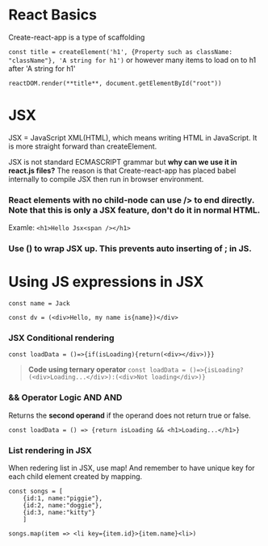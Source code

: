# React Basics

Create-react-app is a type of scaffolding

`const title = createElement('h1', {Property such as className: "className"}, 'A string for h1')` or however many items to load on to h1 after 'A string for h1'

```
reactDOM.render(**title**, document.getElementById("root"))
```

# JSX

JSX = JavaScript XML(HTML), which means writing HTML in JavaScript. It is more straight forward than createElement.

JSX is not standard ECMASCRIPT grammar but **why can we use it in react.js files?**
The reason is that Create-react-app has placed babel internally to compile JSX then run in browser environment.

### React elements with no child-node can use /> to end directly. Note that this is only a JSX feature, don't do it in normal HTML.

Examle: `<h1>Hello Jsx<span /></h1>`

### Use () to wrap JSX up. This prevents auto inserting of ; in JS.

# Using JS expressions in JSX
```
const name = Jack
```
```
const dv = (<div>Hello, my name is{name})</div>
```

### JSX Conditional rendering
```
const loadData = ()=>{if(isLoading){return(<div></div>)}}
```
> **Code using ternary operator** `const loadData = ()=>{isLoading?(<div>Loading...</div>):(<div>Not loading</div>)}`

### && Operator Logic AND AND
Returns the **second operand** if the operand does not return true or false.
```
const loadData = () => {return isLoading && <h1>Loading...</h1>}
```

### List rendering in JSX
When redering list in JSX, use map! And remember to have unique key for each child element created by mapping.
```
const songs = [
    {id:1, name:"piggie"}, 
    {id:2, name:"doggie"}, 
    {id:3, name:"kitty"}
    ]
```
```
songs.map(item => <li key={item.id}>{item.name}<li>)
```